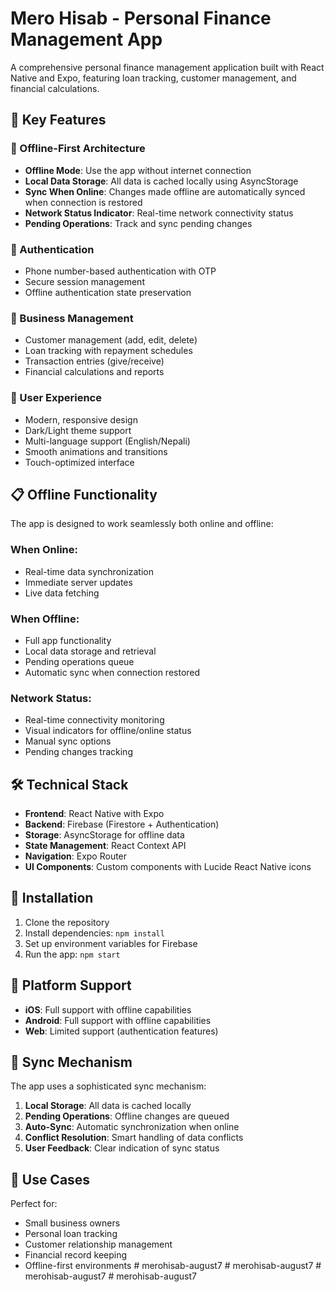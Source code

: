 # Mero Hisab - Personal Finance Management App

A comprehensive personal finance management application built with React Native and Expo, featuring loan tracking, customer management, and financial calculations.

## 🚀 Key Features

### 📱 Offline-First Architecture
- **Offline Mode**: Use the app without internet connection
- **Local Data Storage**: All data is cached locally using AsyncStorage
- **Sync When Online**: Changes made offline are automatically synced when connection is restored
- **Network Status Indicator**: Real-time network connectivity status
- **Pending Operations**: Track and sync pending changes

### 🔐 Authentication
- Phone number-based authentication with OTP
- Secure session management
- Offline authentication state preservation

### 💼 Business Management
- Customer management (add, edit, delete)
- Loan tracking with repayment schedules
- Transaction entries (give/receive)
- Financial calculations and reports

### 🎨 User Experience
- Modern, responsive design
- Dark/Light theme support
- Multi-language support (English/Nepali)
- Smooth animations and transitions
- Touch-optimized interface

## 📋 Offline Functionality

The app is designed to work seamlessly both online and offline:

### When Online:
- Real-time data synchronization
- Immediate server updates
- Live data fetching

### When Offline:
- Full app functionality
- Local data storage and retrieval
- Pending operations queue
- Automatic sync when connection restored

### Network Status:
- Real-time connectivity monitoring
- Visual indicators for offline/online status
- Manual sync options
- Pending changes tracking

## 🛠 Technical Stack

- **Frontend**: React Native with Expo
- **Backend**: Firebase (Firestore + Authentication)
- **Storage**: AsyncStorage for offline data
- **State Management**: React Context API
- **Navigation**: Expo Router
- **UI Components**: Custom components with Lucide React Native icons

## 🔧 Installation

1. Clone the repository
2. Install dependencies: `npm install`
3. Set up environment variables for Firebase
4. Run the app: `npm start`

## 📱 Platform Support

- **iOS**: Full support with offline capabilities
- **Android**: Full support with offline capabilities
- **Web**: Limited support (authentication features)

## 🔄 Sync Mechanism

The app uses a sophisticated sync mechanism:

1. **Local Storage**: All data is cached locally
2. **Pending Operations**: Offline changes are queued
3. **Auto-Sync**: Automatic synchronization when online
4. **Conflict Resolution**: Smart handling of data conflicts
5. **User Feedback**: Clear indication of sync status

## 🎯 Use Cases

Perfect for:
- Small business owners
- Personal loan tracking
- Customer relationship management
- Financial record keeping
- Offline-first environments
#   m e r o h i s a b - a u g u s t 7  
 #   m e r o h i s a b - a u g u s t 7  
 #   m e r o h i s a b - a u g u s t 7  
 #   m e r o h i s a b - a u g u s t 7  
 